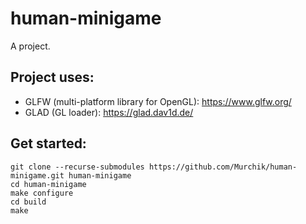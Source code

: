 # human-minigame
A project.

## Project uses:
* GLFW (multi-platform library for OpenGL): https://www.glfw.org/
* GLAD (GL loader): https://glad.dav1d.de/

## Get started:
```
git clone --recurse-submodules https://github.com/Murchik/human-minigame.git human-minigame
cd human-minigame
make configure
cd build
make
```
